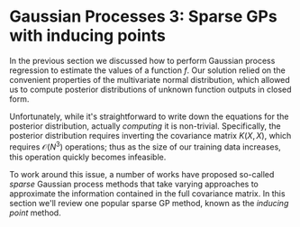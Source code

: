 # Gaussian Processes 3: Sparse GPs with inducing points

In the previous section we discussed how to perform Gaussian process regression to estimate the
values of a function $f$. Our solution relied on the convenient properties of the multivariate
normal distribution, which allowed us to compute posterior distributions of unknown function outputs
in closed form.

Unfortunately, while it's straightforward to write down the equations for the posterior distribution,
actually _computing_ it is non-trivial. Specifically, the posterior distribution requires inverting
the covariance matrix $K(X, X)$, which requires $\mathcal{O}(N^3)$ operations; thus as the size of our training
data increases, this operation quickly becomes infeasible.

To work around this issue, a number of works have proposed so-called _sparse_ Gaussian process methods that take varying
approaches to approximate the information contained in the full covariance matrix. In this section we'll review one popular
sparse GP method, known as the _inducing point_ method.